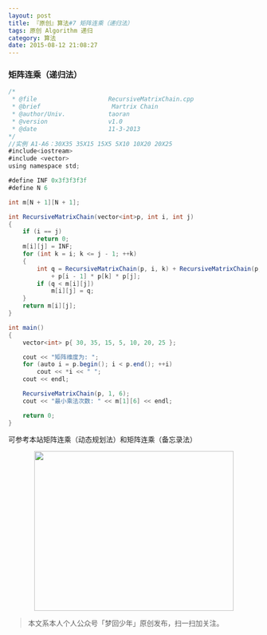 ```yaml
---
layout: post
title: 『原创』算法#7 矩阵连乘（递归法）
tags: 原创 Algorithm 递归
category: 算法
date: 2015-08-12 21:08:27
---
```


### 矩阵连乘（递归法）

```java
/*
 * @file					RecursiveMatrixChain.cpp
 * @brief					 Martrix Chain
 * @author/Univ.			taoran
 * @version					v1.0
 * @date					11-3-2013
*/
//实例 A1-A6：30X35 35X15 15X5 5X10 10X20 20X25
#include<iostream>
#include <vector>
using namespace std;

#define INF 0x3f3f3f3f
#define N 6

int m[N + 1][N + 1];

int RecursiveMatrixChain(vector<int>p, int i, int j)
{
	if (i == j)
		return 0;
	m[i][j] = INF;
	for (int k = i; k <= j - 1; ++k)
	{
		int q = RecursiveMatrixChain(p, i, k) + RecursiveMatrixChain(p, k + 1, j)
			+ p[i - 1] * p[k] * p[j];
		if (q < m[i][j])
			m[i][j] = q;
	}
	return m[i][j];
}

int main()
{
	vector<int> p{ 30, 35, 15, 5, 10, 20, 25 };

	cout << "矩阵维度为: ";
	for (auto i = p.begin(); i < p.end(); ++i)
		cout << *i << " ";
	cout << endl;

	RecursiveMatrixChain(p, 1, 6);
	cout << "最小乘法次数: " << m[1][6] << endl;

	return 0;
}
```
可参考本站矩阵连乘（动态规划法）和矩阵连乘（备忘录法）

<div align="center">
<img src="http://rann.cc/assets/img/qrcode-logo.png" width="400" height="320" />
</div>

> 本文系本人个人公众号「梦回少年」原创发布，扫一扫加关注。